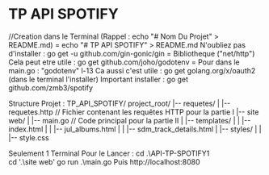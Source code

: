 ﻿# TP API SPOTIFY 

//Creation dans le Terminal (Rappel : echo "# Nom Du Projet" > README.md) = echo "# TP API SPOTIFY" > README.md
N'oubliez pas d'installer : go get -u github.com/gin-gonic/gin = Bibliotheque ("net/http")
Cela peut etre utile : go get github.com/joho/godotenv = Pour dans le main.go : "godotenv" l-13
Ca aussi c'est utile : go get golang.org/x/oauth2 (dans le terminal l'installer)
Important installer : go get github.com/zmb3/spotify


Structure Projet :
TP_API_SPOTIFY/
project_root/
|-- requetes/
|   |-- requetes.http   // Fichier contenant les requêtes HTTP pour la partie I
|-- site web/
|   |-- main.go         // Code principal pour la partie II
|   |-- templates/
|   |   |-- index.html
|   |   |-- jul_albums.html
|   |   |-- sdm_track_details.html
|   |-- styles/
|   |   |-- style.css

Seulement 1 Terminal Pour le Lancer : 
cd .\API-TP-SPOTIFY1\
cd '.\site web\'
go run .\main.go
Puis http://localhost:8080
